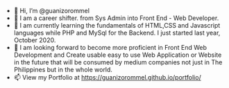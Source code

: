 - 👋 Hi, I’m @guanizorommel
- 👀 I am a career shifter. from Sys Admin into Front End - Web Developer.
- 🌱 I am currently learning the fundamentals of  HTML,CSS and Javascript languages while PHP and MySql for the Backend. I just started last year, October 2020.
- 💞️ I am looking forward to become more proficient in Front End Web Development and Create usable easy to use Web Application or Website in the future that will be consumed by medium companies not just in The Philippines but in the whole world. 
- 📫 View my Portfolio at https://guanizorommel.github.io/portfolio/

<!---
guanizorommel/guanizorommel is a ✨ special ✨ repository because its `README.md` (this file) appears on your GitHub profile.
You can click the Preview link to take a look at your changes.
--->
